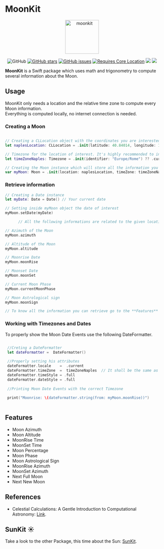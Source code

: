 # MoonKit

<div align="center">

<img height="110" alt="moonkit" src="https://user-images.githubusercontent.com/81416309/218829402-cc23843f-e630-40eb-b7b6-0748572500b2.png">
 
![GitHub](https://img.shields.io/github/license/davideilmito/MoonKit) [![GitHub stars](https://img.shields.io/github/stars/davideilmito/MoonKit)](https://github.com/davideilmito/MoonKit/stargazers) [![GitHub issues](https://img.shields.io/github/issues/davideilmito/MoonKit)](https://github.com/davideilmito/MoonKit/issues)  [![Requires Core Location](https://img.shields.io/badge/requires-CoreLocation-orange?style=flat&logo=Swift)](https://developer.apple.com/documentation/corelocation) [![](https://img.shields.io/endpoint?url=https%3A%2F%2Fswiftpackageindex.com%2Fapi%2Fpackages%2Fdavideilmito%2FMoonKit%2Fbadge%3Ftype%3Dplatforms)](https://swiftpackageindex.com/davideilmito/MoonKit)
[![](https://img.shields.io/endpoint?url=https%3A%2F%2Fswiftpackageindex.com%2Fapi%2Fpackages%2Fhappn-app%2FURLRequestOperation%2Fbadge%3Ftype%3Dswift-versions)](https://swiftpackageindex.com/davideilmito/MoonKit)


</div>

**MoonKit** is a Swift package which uses math and trigonometry to compute several information about the Moon. 

## Usage
MoonKit only needs a location and the relative time zone to compute every Moon information.  
Everything is computed locally, no internet connection is needed.

### Creating a Moon 

```swift

// Creating a CLLocation object with the coordinates you are interested in
let naplesLocation: CLLocation = .init(latitude: 40.84014, longitude: 14.25226)

// Timezone for the location of interest. It's highly recommended to initialize it via identifier
let timeZoneNaples: Timezone = .init(identifier: "Europe/Rome") ?? .current

// Creating the Moon instance which will store all the information you need about Moon events and her position
var myMoon: Moon = .init(location: naplesLocation, timeZone: timeZoneNaples)

```

### Retrieve information

```swift
// Creating a Date instance
let myDate: Date = Date() // Your current date

// Setting inside myMoon object the date of interest
myMoon.setDate(myDate)

      // All the following informations are related to the given location for the date that has just been set

// Azimuth of the Moon 
myMoon.azimuth  

// Altitude of the Moon
myMoon.altitude

// Moonrise Date
myMoon.moonRise

// Moonset Date
myMoon.moonSet

// Current Moon Phase
myMoon.currentMoonPhase

// Moon Astrological sign
myMoon.moonSign

// To know all the information you can retrieve go to the **Features** section.


```
 ### Working with Timezones and Dates
 
 
To properly show the Moon Date Events use the following DateFormatter.

```swift

 //Creting a DateFormatter
 let dateFormatter =  DateFormatter()
 
 //Properly setting his attributes
 dateFormatter.locale    =  .current
 dateFormatter.timeZone  =  timeZoneNaples  // It shall be the same as the one used to initilize myMoon
 dateFormatter.timeStyle = .full
 dateFormatter.dateStyle = .full
  
 //Printing Moon Date Events with the correct Timezone
  
 print("Moonrise: \(dateFormatter.string(from: myMoon.moonRise))")
    
```
  
## Features
  * Moon Azimuth
  * Moon Altitude
  * MoonRise Time
  * MoonSet Time
  * Moon Percentage
  * Moon Phase
  * Moon Astrological Sign
  * MoonRise Azimuth
  * MoonSet Azimuth
  * Next Full Moon 
  * Next New Moon


## References

* Celestial Calculations: A Gentle Introduction to Computational Astronomy: [Link](https://www.amazon.it/Celestial-Calculations-Introduction-Computational-Astronomy/dp/0262536633/ref=sr_1_1?__mk_it_IT=ÅMÅŽÕÑ&crid=1U99GMGDZ2CUF&keywords=celestial+calculations&qid=1674408445&sprefix=celestial+calculation%2Caps%2C109&sr=8-1).

## SunKit ☀️

Take a look to the other Package, this time about the Sun: [SunKit](https://github.com/Sunlitt/SunKit).



